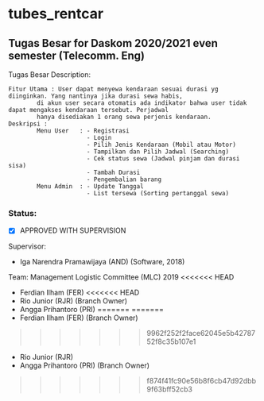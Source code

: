 # tubes_rentcar
## Tugas Besar for Daskom 2020/2021 even semester (Telecomm. Eng)


Tugas Besar Description:

```
Fitur Utama : User dapat menyewa kendaraan sesuai durasi yg diinginkan. Yang nantinya jika durasi sewa habis, 
        di akun user secara otomatis ada indikator bahwa user tidak dapat mengakses kendaraan tersebut. Perjadwal
        hanya disediakan 1 orang sewa perjenis kendaraan.
Deskripsi :
        Menu User   : - Registrasi
                      - Login
                      - Pilih Jenis Kendaraan (Mobil atau Motor)
                      - Tampilkan dan Pilih Jadwal (Searching)
                      - Cek status sewa (Jadwal pinjam dan durasi sisa)
                      - Tambah Durasi
                      - Pengembalian barang
        Menu Admin  : - Update Tanggal
                      - List tersewa (Sorting pertanggal sewa)
```
### Status: 
- [x] APPROVED WITH SUPERVISION


Supervisor:
- Iga Narendra Pramawijaya (AND) (Software, 2018)

Team: Management Logistic Committee (MLC) 2019
<<<<<<< HEAD
- Ferdian Ilham (FER)
<<<<<<< HEAD
- Rio Junior (RJR) (Branch Owner)
- Angga Prihantoro (PRI)
=======
=======
- Ferdian Ilham (FER) (Branch Owner)
>>>>>>> 9962f252f2face62045e5b4278752f8c35b107e1
- Rio Junior (RJR)
- Angga Prihantoro (PRI) (Branch Owner)
>>>>>>> f874f41fc90e56b8f6cb47d92dbb9f63bff52cb3



